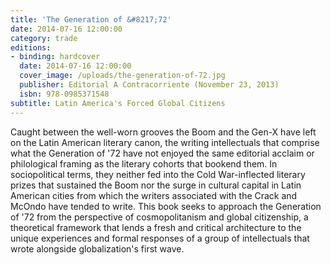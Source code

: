 ```yaml
---
title: 'The Generation of &#8217;72'
date: 2014-07-16 12:00:00
category: trade
editions:
- binding: hardcover
  date: 2014-07-16 12:00:00
  cover_image: /uploads/the-generation-of-72.jpg
  publisher: Editorial A Contracorriente (November 23, 2013)
  isbn: 978-0985371548
subtitle: Latin America's Forced Global Citizens
---
```

Caught between the well-worn grooves the Boom and the Gen-X have left on the Latin American literary canon, the writing intellectuals that comprise what the Generation of '72 have not enjoyed the same editorial acclaim or philological framing as the literary cohorts that bookend them. In sociopolitical terms, they neither fed into the Cold War-inflected literary prizes that sustained the Boom nor the surge in cultural capital in Latin American cities from which the writers associated with the Crack and McOndo have tended to write. This book seeks to approach the Generation of '72 from the perspective of cosmopolitanism and global citizenship, a theoretical framework that lends a fresh and critical architecture to the unique experiences and formal responses of a group of intellectuals that wrote alongside globalization's first wave.
